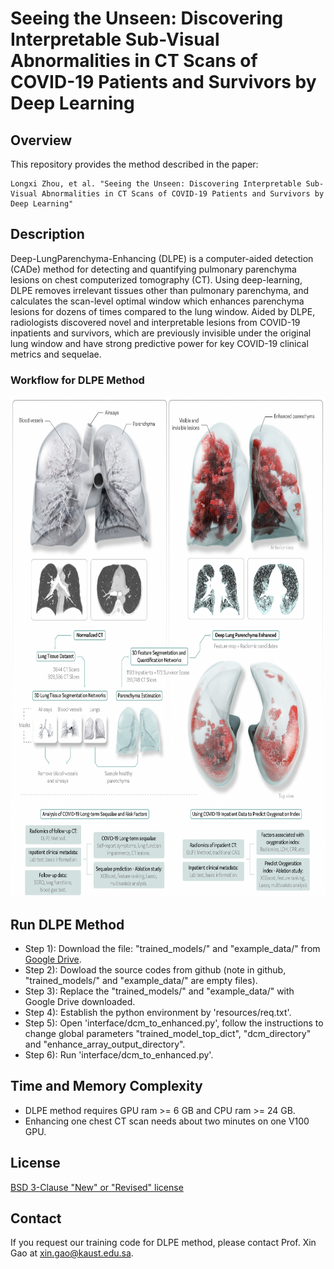 # Seeing the Unseen: Discovering Interpretable Sub-Visual Abnormalities in CT Scans of COVID-19 Patients and Survivors by Deep Learning
## Overview
This repository provides the method described in the paper:
```
Longxi Zhou, et al. "Seeing the Unseen: Discovering Interpretable Sub-Visual Abnormalities in CT Scans of COVID-19 Patients and Survivors by Deep Learning"
```

## Description
Deep-LungParenchyma-Enhancing (DLPE) is a computer-aided detection (CADe) method for detecting and quantifying pulmonary parenchyma lesions on chest computerized tomography (CT). Using deep-learning, DLPE removes irrelevant tissues other than pulmonary parenchyma, and calculates the scan-level optimal window which enhances parenchyma lesions for dozens of times compared to the lung window. Aided by DLPE, radiologists discovered novel and interpretable lesions from COVID-19 inpatients and survivors, which are previously invisible under the original lung window and have strong predictive power for key COVID-19 clinical metrics and sequelae.

### Workflow for DLPE Method
<div align="center">
  <img src="./resources/Fig_one.png" width="800" height="800">
</div>

## Run DLPE Method
- Step 1): Download the file: "trained_models/" and "example_data/" from [Google Drive](https://drive.google.com/drive/folders/16ZvZfhqMmuF7wqNPKUOntw2P-Mfx5C4l?usp=sharing).
- Step 2): Dowload the source codes from github (note in github, "trained_models/" and "example_data/" are empty files).
- Step 3): Replace the "trained_models/" and "example_data/" with Google Drive downloaded.
- Step 4): Establish the python environment by 'resources/req.txt'.
- Step 5): Open 'interface/dcm_to_enhanced.py', follow the instructions to change global parameters "trained_model_top_dict", "dcm_directory" and "enhance_array_output_directory".
- Step 6): Run 'interface/dcm_to_enhanced.py'.

## Time and Memory Complexity
- DLPE method requires GPU ram >= 6 GB and CPU ram >= 24 GB.
- Enhancing one chest CT scan needs about two minutes on one V100 GPU. 

## License
[BSD 3-Clause "New" or "Revised" license](https://github.com/LongxiZhou/DLPE-method/blob/master/LICENSE)

## Contact
If you request our training code for DLPE method, please contact Prof. Xin Gao at xin.gao@kaust.edu.sa.

